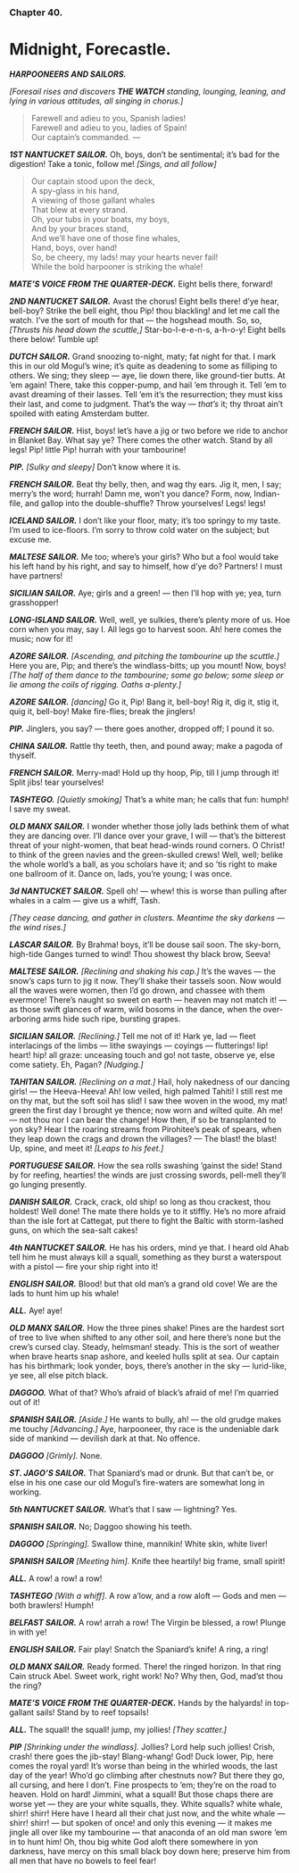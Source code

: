 ### Chapter 40.

# Midnight, Forecastle.

_**HARPOONEERS AND SAILORS.**_

_[Foresail rises and discovers __THE WATCH__ standing, lounging, leaning, and lying
in various attitudes, all singing in chorus.]_

> Farewell and adieu to you, Spanish ladies!  
> Farewell and adieu to you, ladies of Spain!  
> Our captain’s commanded. —

_**1ST NANTUCKET SAILOR.**_ Oh, boys, don’t be sentimental; it’s bad for the
digestion! Take a tonic, follow me! _[Sings, and all follow]_

> Our captain stood upon the deck,  
> A spy-glass in his hand,  
> A viewing of those gallant whales  
> That blew at every strand.  
> Oh, your tubs in your boats, my boys,  
> And by your braces stand,  
> And we’ll have one of those fine whales,  
> Hand, boys, over hand!  
> So, be cheery, my lads! may your hearts never fail!  
> While the bold harpooner is striking the whale!

_**MATE’S VOICE FROM THE QUARTER-DECK.**_ Eight bells there, forward!

_**2ND NANTUCKET SAILOR.**_ Avast the chorus! Eight bells there! d’ye hear,
bell-boy? Strike the bell eight, thou Pip! thou blackling! and let me call the
watch. I’ve the sort of mouth for that — the hogshead mouth. So, so, _[Thrusts
his head down the scuttle,]_ Star-bo-l-e-e-n-s, a-h-o-y! Eight bells there
below! Tumble up!

_**DUTCH SAILOR.**_ Grand snoozing to-night, maty; fat night for that. I
mark this in our old Mogul’s wine; it’s quite as deadening to some as
filliping to others. We sing; they sleep — aye, lie down there, like
ground-tier butts. At ’em again! There, take this copper-pump, and hail
’em through it. Tell ’em to avast dreaming of their lasses. Tell ’em
it’s the resurrection; they must kiss their last, and come to judgment.
That’s the way — _that’s_ it; thy throat ain’t spoiled with eating
Amsterdam butter.

_**FRENCH SAILOR.**_ Hist, boys! let’s have a jig or two before we ride to
anchor in Blanket Bay. What say ye? There comes the other watch. Stand by all
legs! Pip! little Pip! hurrah with your tambourine!

_**PIP.** [Sulky and sleepy]_ Don’t know where it is.

_**FRENCH SAILOR.**_ Beat thy belly, then, and wag thy ears. Jig it, men, I
say; merry’s the word; hurrah! Damn me, won’t you dance? Form, now,
Indian-file, and gallop into the double-shuffle? Throw yourselves! Legs! legs!

_**ICELAND SAILOR.**_ I don’t like your floor, maty; it’s too springy to my
taste. I’m used to ice-floors. I’m sorry to throw cold water on the subject;
but excuse me.

_**MALTESE SAILOR.**_ Me too; where’s your girls? Who but a fool would take his
left hand by his right, and say to himself, how d’ye do? Partners! I must have
partners!

_**SICILIAN SAILOR.**_ Aye; girls and a green! — then I’ll hop with ye; yea,
turn grasshopper!

_**LONG-ISLAND SAILOR.**_ Well, well, ye sulkies, there’s plenty more of us.
Hoe corn when you may, say I. All legs go to harvest soon. Ah! here comes the
music; now for it!

_**AZORE SAILOR.** [Ascending, and pitching the tambourine up the scuttle.]_
Here you are, Pip; and there’s the windlass-bitts; up you mount! Now, boys!
_[The half of them dance to the tambourine; some go below; some sleep or lie
among the coils of rigging. Oaths a-plenty.]_

_**AZORE SAILOR.** [dancing]_ Go it, Pip! Bang it, bell-boy! Rig it, dig it,
stig it, quig it, bell-boy! Make fire-flies; break the jinglers!

_**PIP.**_ Jinglers, you say? — there goes another, dropped off; I pound it so.

_**CHINA SAILOR.**_ Rattle thy teeth, then, and pound away; make a pagoda of
thyself.

_**FRENCH SAILOR.**_ Merry-mad! Hold up thy hoop, Pip, till I jump through it!
Split jibs! tear yourselves!

_**TASHTEGO.** [Quietly smoking]_ That’s a white man; he calls that fun: humph!
I save my sweat.

_**OLD MANX SAILOR.**_ I wonder whether those jolly lads bethink them of what
they are dancing over. I’ll dance over your grave, I will — that’s the
bitterest threat of your night-women, that beat head-winds round corners. O
Christ! to think of the green navies and the green-skulled crews! Well, well;
belike the whole world’s a ball, as you scholars have it; and so ’tis right to
make one ballroom of it. Dance on, lads, you’re young; I was once.

_**3d NANTUCKET SAILOR.**_ Spell oh! — whew! this is worse than pulling after
whales in a calm — give us a whiff, Tash.

_[They cease dancing, and gather in clusters. Meantime the sky darkens — the
wind rises.]_

_**LASCAR SAILOR.**_ By Brahma! boys, it’ll be douse sail soon. The sky-born,
high-tide Ganges turned to wind! Thou showest thy black brow, Seeva!

_**MALTESE SAILOR.** [Reclining and shaking his cap.]_ It’s the waves — the
snow’s caps turn to jig it now. They’ll shake their tassels soon. Now would all
the waves were women, then I’d go drown, and chassee with them evermore!
There’s naught so sweet on earth — heaven may not match it! — as those swift
glances of warm, wild bosoms in the dance, when the over-arboring arms hide
such ripe, bursting grapes.

_**SICILIAN SAILOR.** [Reclining.]_ Tell me not of it! Hark ye, lad — fleet
interlacings of the limbs — lithe swayings — coyings — flutterings! lip!
heart! hip! all graze: unceasing touch and go! not taste, observe ye, else come
satiety. Eh, Pagan? _[Nudging.]_

_**TAHITAN SAILOR.** [Reclining on a mat.]_ Hail, holy nakedness of our dancing
girls! — the Heeva-Heeva! Ah! low veiled, high palmed Tahiti! I still rest me
on thy mat, but the soft soil has slid! I saw thee woven in the wood, my mat!
green the first day I brought ye thence; now worn and wilted quite. Ah me! —
not thou nor I can bear the change! How then, if so be transplanted to yon sky?
Hear I the roaring streams from Pirohitee’s peak of spears, when they leap down
the crags and drown the villages? — The blast! the blast! Up, spine, and meet
it! _[Leaps to his feet.]_

_**PORTUGUESE SAILOR.**_ How the sea rolls swashing ’gainst the side! Stand by
for reefing, hearties! the winds are just crossing swords, pell-mell they’ll go
lunging presently.

_**DANISH SAILOR.**_ Crack, crack, old ship! so long as thou crackest, thou
holdest! Well done! The mate there holds ye to it stiffly. He’s no more afraid
than the isle fort at Cattegat, put there to fight the Baltic with storm-lashed
guns, on which the sea-salt cakes!

_**4th NANTUCKET SAILOR.**_ He has his orders, mind ye that. I heard old Ahab
tell him he must always kill a squall, something as they burst a waterspout
with a pistol — fire your ship right into it!

_**ENGLISH SAILOR.**_ Blood! but that old man’s a grand old cove! We are the
lads to hunt him up his whale!

_**ALL.**_ Aye! aye!

_**OLD MANX SAILOR.**_ How the three pines shake! Pines are the hardest sort of
tree to live when shifted to any other soil, and here there’s none but the
crew’s cursed clay. Steady, helmsman! steady. This is the sort of weather when
brave hearts snap ashore, and keeled hulls split at sea. Our captain has his
birthmark; look yonder, boys, there’s another in the sky — lurid-like, ye see,
all else pitch black.

_**DAGGOO.**_ What of that? Who’s afraid of black’s afraid of me! I’m quarried
out of it!

_**SPANISH SAILOR.** [Aside.]_ He wants to bully, ah! — the old grudge makes me
touchy _[Advancing.]_ Aye, harpooneer, thy race is the undeniable dark side of
mankind — devilish dark at that. No offence.

_**DAGGOO** [Grimly]._ None.

_**ST. JAGO’S SAILOR.**_ That Spaniard’s mad or drunk. But that can’t be, or
else in his one case our old Mogul’s fire-waters are somewhat long in
working.

_**5th NANTUCKET SAILOR.**_ What’s that I saw — lightning? Yes.

_**SPANISH SAILOR.**_ No; Daggoo showing his teeth.

_**DAGGOO** [Springing]._ Swallow thine, mannikin! White skin, white liver!

_**SPANISH SAILOR** [Meeting him]._ Knife thee heartily! big frame, small
spirit!

_**ALL.**_ A row! a row! a row!

_**TASHTEGO** [With a whiff]._ A row a’low, and a row aloft — Gods and men —
both brawlers! Humph!

_**BELFAST SAILOR.**_ A row! arrah a row! The Virgin be blessed, a row! Plunge
in with ye!

_**ENGLISH SAILOR.**_ Fair play! Snatch the Spaniard’s knife! A ring, a ring!

_**OLD MANX SAILOR.**_ Ready formed. There! the ringed horizon. In that ring
Cain struck Abel. Sweet work, right work! No? Why then, God, mad’st thou the
ring?

_**MATE’S VOICE FROM THE QUARTER-DECK.**_ Hands by the halyards! in top-gallant
sails! Stand by to reef topsails!

_**ALL.**_ The squall! the squall! jump, my jollies! _[They scatter.]_

_**PIP** [Shrinking under the windlass]._ Jollies? Lord help such jollies!
Crish, crash! there goes the jib-stay! Blang-whang! God! Duck lower, Pip, here
comes the royal yard! It’s worse than being in the whirled woods, the last day
of the year! Who’d go climbing after chestnuts now? But there they go, all
cursing, and here I don’t. Fine prospects to ’em; they’re on the road to
heaven. Hold on hard! Jimmini, what a squall! But those chaps there are worse
yet — they are your white squalls, they. White squalls? white whale, shirr!
shirr! Here have I heard all their chat just now, and the white whale — shirr!
shirr! — but spoken of once! and only this evening — it makes me jingle all
over like my tambourine — that anaconda of an old man swore ’em in to hunt him!
Oh, thou big white God aloft there somewhere in yon darkness, have mercy on
this small black boy down here; preserve him from all men that have no bowels
to feel fear!
